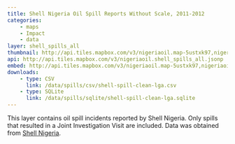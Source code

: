 ```yaml
---
title: Shell Nigeria Oil Spill Reports Without Scale, 2011-2012
categories: 
    - maps
    - Impact
    - data
layer: shell_spills_all
thumbnail: http://api.tiles.mapbox.com/v3/nigeriaoil.map-5ustxk97,nigeriaoil.shell_spills_all/6/33/21.png128
api: http://api.tiles.mapbox.com/v3/nigeriaoil.shell_spills_all.jsonp
embed: http://api.tiles.mapbox.com/v3/nigeriaoil.map-5ustxk97,nigeriaoil.shell_spills_all.html
downloads:
    - type: CSV
      link: /data/spills/csv/shell-spill-clean-lga.csv
    - type: SQLite
      link: /data/spills/sqlite/shell-spill-clean-lga.sqlite
---
```

<p>This layer contains oil spill incidents reported by Shell Nigeria. Only spills that resulted in a Joint Investigation Visit are included. Data was obtained from <a href="http://shell.com.ng/">Shell Nigeria</a>.</p>
